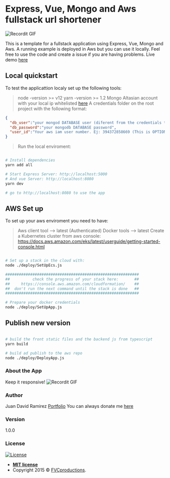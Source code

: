 # Express, Vue, Mongo and Aws fullstack url shortener

![Recordit GIF](http://g.recordit.co/iRRnSTyLmI.gif)

This is a template for a fullstack application using Express, Vue, Mongo and Aws. A running example is deployed in Aws but you can use it locally. Feel free to use the code and create a issue if you are having problems. 
Live demo [here](ec2co-ecsel-xjcuiqrb42di-1967177933.us-east-1.elb.amazonaws.com) 

## Local quickstart

To test the applicattion localy set up the following tools:
> node -version >= v12
> yarn -version >= 1.2
> Mongo Altasian account with your local ip whitelisted [here](https://cloud.mongodb.com/)
> A credentials folder on the root project with the following format:
```json
{
  "db_user":"your mongod DATABASE user (diferent from the credentials to acces the cloud.mongo page)",
  "db_password":"your mongodb DATABASE password",
  "user_id":"Your aws iam user number. Ej: 394372858669 (This is OPTIONAL if you just want to deploy locally)"
}
```
> Run the local enviroment:
```bash

# Install dependencies
yarn add all

# Start Express Server: http://localhost:5000
# And vue Server: http://localhost:8080
yarn dev

# go to http://localhost:8080 to use the app
```

## AWS Set up

To set up your aws enviroment you need to have:

> Aws client tool --> latest (Authenticated)
> Docker tools --> latest
> Create a Kubernetes cluster from aws console: https://docs.aws.amazon.com/eks/latest/userguide/getting-started-console.html

```bash

# Set up a stack in the cloud with:
node ./deploy/SetUpEcs.js

###########################################################
##          check the progress of your stack here:       ##
##     https://console.aws.amazon.com/cloudformation/    ##
##  don't run the next command until the stack is done   ##
###########################################################

# Prepare your docker credentials
node ./deploy/SetUpApp.js
```

## Publish new version

```bash

# build the front static files and the backend js from typescript
yarn build

# build ad publish to the aws repo
node ./deploy/DeployApp.js
```

### About the App

Keep it responsive!
![Recordit GIF](http://g.recordit.co/zh07F8Lx1B.gif)


### Author

Juan David Ramirez
[Portfolio](https://david.alfagenos.com)
You can always donate me [here](https://david.alfagenos.com/donate)

### Version

1.0.0

### License

[![License](http://img.shields.io/:license-mit-blue.svg?style=flat-square)](http://badges.mit-license.org)

- **[MIT license](http://opensource.org/licenses/mit-license.php)**
- Copyright 2015 © <a href="http://fvcproductions.com" target="_blank">FVCproductions</a>.